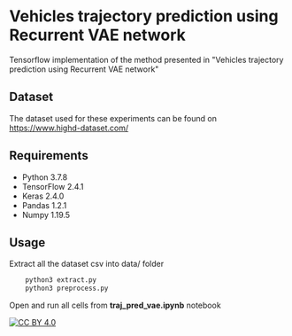 # Vehicles trajectory prediction using Recurrent VAE network

Tensorflow implementation of the method presented in "Vehicles trajectory prediction using Recurrent VAE network"

## Dataset

The dataset used for these experiments can be found on https://www.highd-dataset.com/

## Requirements

  * Python 3.7.8
  * TensorFlow 2.4.1
  * Keras 2.4.0
  * Pandas 1.2.1
  * Numpy 1.19.5
  
## Usage

Extract all the dataset csv into data/ folder

```bash
    python3 extract.py
    python3 preprocess.py
```

Open and run all cells from **traj_pred_vae.ipynb** notebook


[![CC BY 4.0](https://licensebuttons.net/l/by/4.0/80x15.png)](http://creativecommons.org/licenses/by/4.0/)
